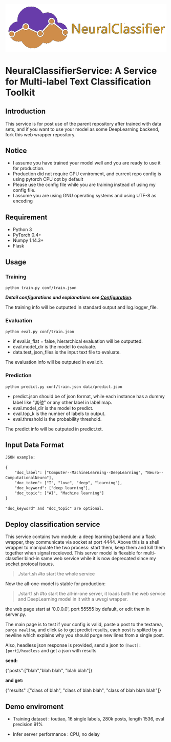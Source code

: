 ![NeuralClassifier Logo](readme/logo.png)

# NeuralClassifierService: A Service for Multi-label Text Classification Toolkit

## Introduction

This service is for post use of the parent repository after trained with data sets, and if you want to use your model as some DeepLearning backend, fork this web wrapper repository.

## Notice

* I assume you have trained your model well and you are ready to use it for production.
* Production did not require GPU evniroment, and current repo config is using pytorch CPU opt by default
* Please use the config file while you are training instead of using my config file.
* I assume you are using GNU operating systems and using UTF-8 as encoding

## Requirement

* Python 3
* PyTorch 0.4+
* Numpy 1.14.3+
* Flask

## Usage

### Training

    python train.py conf/train.json

***Detail configurations and explanations see [Configuration](readme/Configuration.md).***

The training info will be outputted in standard output and log.logger\_file.

### Evaluation
    python eval.py conf/train.json

* if eval.is\_flat = false, hierarchical evaluation will be outputted.
* eval.model\_dir is the model to evaluate.
* data.test\_json\_files is the input text file to evaluate.

The evaluation info will be outputed in eval.dir.

### Prediction
    python predict.py conf/train.json data/predict.json

* predict.json should be of json format, while each instance has a dummy label like "其他" or any other label in label map.
* eval.model\_dir is the model to predict.
* eval.top\_k is the number of labels to output.
* eval.threshold is the probability threshold.

The predict info will be outputed in predict.txt.

## Input Data Format

    JSON example:

    {
        "doc_label": ["Computer--MachineLearning--DeepLearning", "Neuro--ComputationalNeuro"],
        "doc_token": ["I", "love", "deep", "learning"],
        "doc_keyword": ["deep learning"],
        "doc_topic": ["AI", "Machine learning"]
    }

    "doc_keyword" and "doc_topic" are optional.
## Deploy classification service

This service contains two module: a deep learning backend and a flask wrapper, they communicate via socket at port 4444. Above this is a shell wrapper to manipulate the two process: start them, keep them and kill them together when signal receieved. This server model is flexable for multi-classfier bind-in same web service while it is now deprecated since my socket protocal issues.


>./start.sh #to start the whole service

Now the all-one-model is stable for production:

>./start1.sh #to start the all-in-one server, it loads both the web service and DeepLearning model in it with a uwsgi wrapper.

the web page start at '0.0.0.0', port 55555 by default, or edit them in server.py.

The main page is to test if your config is valid, paste a post to the textarea,
`purge newline`, and click `Go` to get predict results, each post is splited by a newline which explains why you should purge new lines from a single post.



Also, headless json response is provided, send a json to `[host]:[port]/headless` and get a json with results

**send:**

{"posts":["blah","blah blah", "blah blah"]}

**and get:**

{"results" :["class of blah", "class of blah blah", "class of blah blah blah"]}

## Demo enviroment

* Training dataset : toutiao, 16 single labels, 280k posts, length 1536, eval precision 91%

* Infer server performance : CPU, no delay
